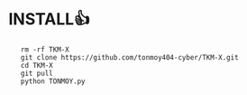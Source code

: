 # INSTALL👍
       rm -rf TKM-X
       git clone https://github.com/tonmoy404-cyber/TKM-X.git
       cd TKM-X
       git pull
       python TONMOY.py





